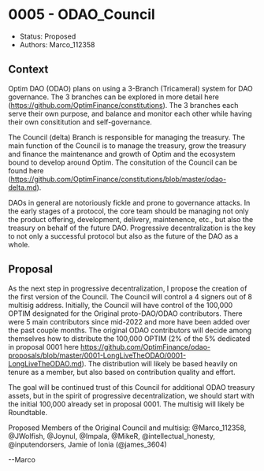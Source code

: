 # 0005 - ODAO_Council

- Status: Proposed
- Authors: Marco_112358

## Context

Optim DAO (ODAO) plans on using a 3-Branch (Tricameral) system for DAO governance. The 3 branches can be explored in more detail here (https://github.com/OptimFinance/constitutions).
The 3 branches each serve their own purpose, and balance and monitor each other while having their own consititution and self-governance. 

The Council (delta) Branch is responsible for managing the treasury. The main function of the Council is to manage the treasury, grow the treasury and finance the maintenance and growth of Optim and the ecosystem bound to develop around Optim. The consitution of the Council can be found here (https://github.com/OptimFinance/constitutions/blob/master/odao-delta.md).

DAOs in general are notoriously fickle and prone to governance attacks. In the early stages of a protocol, the core team should be managing not only the product offering, development, delivery, maintenence, etc., but also the treasury on behalf of the future DAO. Progressive decentralization is the key to not only a successful protocol but also as the future of the DAO as a whole. 

## Proposal

As the next step in progressive decentralization, I propose the creation of the first version of the Council. The Council will control a 4 signers out of 8 multisig address. Initially, the Council will have control of the 100,000 OPTIM designated for the Original proto-DAO/ODAO contributors. There were 5 main contributors since mid-2022 and more have been added over the past couple months. The original ODAO contributors will decide among themselves how to distribute the 100,000 OPTIM (2% of the 5% dedicated in proposal 0001 here https://github.com/OptimFinance/odao-proposals/blob/master/0001-LongLiveTheODAO/0001-LongLiveTheODAO.md). The distribution will likely be based heavily on tenure as a member, but also based on contribution quality and effort.

The goal will be continued trust of this Council for additional ODAO treasury assets, but in the spirit of progressive decentralization, we should start with the initial 100,000 already set in proposal 0001. The multisig will likely be Roundtable.

Proposed Members of the Original Council and multisig: 
@Marco_112358, 
@JWolfish, 
@Joynul, 
@Impala, 
@MikeR, 
@intellectual_honesty, 
@inputendorsers, 
Jamie of Ionia (@james_3604) 

--Marco
